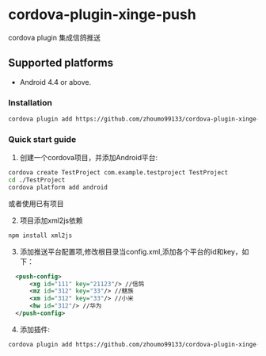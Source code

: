 # cordova-plugin-xinge-push
cordova plugin 集成信鸽推送

## Supported platforms

- Android 4.4 or above.

### Installation

```sh
cordova plugin add https://github.com/zhoumo99133/cordova-plugin-xinge-push.git
```

### Quick start guide


1. 创建一个cordova项目，并添加Android平台:

  ```sh
  cordova create TestProject com.example.testproject TestProject
  cd ./TestProject
  cordova platform add android
  ```
  或者使用已有项目

2. 项目添加xml2js依赖

  ```sh
  npm install xml2js
  ```

3. 添加推送平台配置项,修改根目录当config.xml,添加各个平台的id和key，如下：
  ```xml
    <push-config>
        <xg id="111" key="21123"/> //信鸽
        <mz id="312" key="33"/> //魅族
        <xm id="312" key="33"/> //小米
        <hw id="312"/> //华为
    </push-config>
  ```

4. 添加插件:

  ```sh
  cordova plugin add https://github.com/zhoumo99133/cordova-plugin-xinge-push.git
  ```

